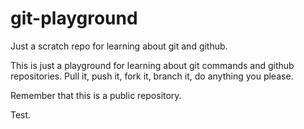 git-playground
==============

Just a scratch repo for learning about git and github.

This is just a playground for learning about git commands and github
repositories. Pull it, push it, fork it, branch it, do anything you
please.

Remember that this is a public repository.

Test.
